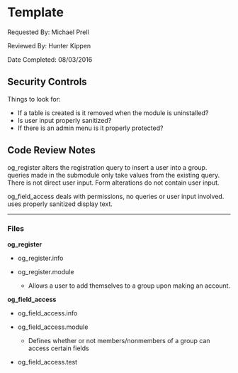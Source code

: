 # Template

Requested By: Michael Prell

Reviewed By: Hunter Kippen

Date Completed: 08/03/2016


## Security Controls

Things to look for:

- If a table is created is it removed when the module is uninstalled?
- Is user input properly sanitized?
- If there is an admin menu is it properly protected?


## Code Review Notes

og_register alters the registration query to insert a user into a group.
queries made in the submodule only take values from the existing query. There is
not direct user input. Form alterations do not contain user input.

og_field_access deals with permissions, no queries or user input involved. uses
properly sanitized display text.

---

### Files

**og_register**

 + og_register.info

 + og_register.module

   - Allows a user to add themselves to a group upon making an account.


**og_field_access**

  + og_field_access.info

  + og_field_access.module

    - Defines whether or not members/nonmembers of a group can access certain fields

  + og_field_access.test
